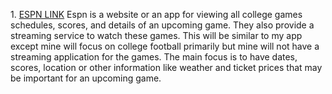 <p> 1. <a href="https://www.espn.com/college-football/schedule">ESPN LINK</a>
   Espn is a website or an app for viewing all college games schedules, scores, and details of an upcoming game.
   They also provide a streaming service to watch these games. This will be similar to my app except mine will focus
   on college football primarily but mine will not have a streaming application for the games. The main focus is to
   have dates, scores, location or other information like weather and ticket prices that may be important for an upcoming game.</p>

